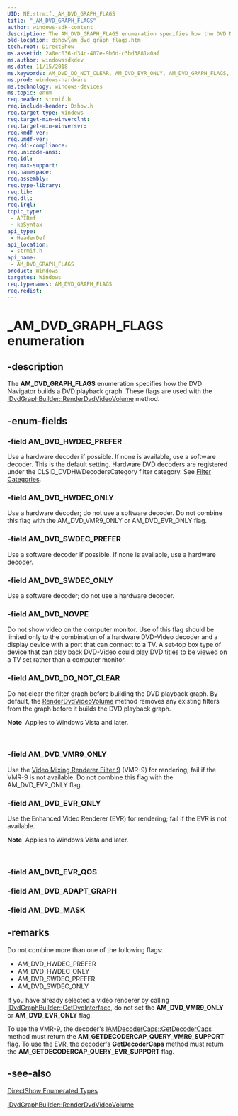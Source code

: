 ```yaml
---
UID: NE:strmif._AM_DVD_GRAPH_FLAGS
title: "_AM_DVD_GRAPH_FLAGS"
author: windows-sdk-content
description: The AM_DVD_GRAPH_FLAGS enumeration specifies how the DVD Navigator builds a DVD playback graph. These flags are used with the IDvdGraphBuilder::RenderDvdVideoVolume method.
old-location: dshow\am_dvd_graph_flags.htm
tech.root: DirectShow
ms.assetid: 2a0ec036-d34c-407e-9b6d-c3bd3881a0af
ms.author: windowssdkdev
ms.date: 11/15/2018
ms.keywords: AM_DVD_DO_NOT_CLEAR, AM_DVD_EVR_ONLY, AM_DVD_GRAPH_FLAGS, AM_DVD_GRAPH_FLAGS , AM_DVD_GRAPH_FLAGS enumeration [DirectShow], AM_DVD_GRAPH_FLAGSEnumeration, AM_DVD_HWDEC_ONLY, AM_DVD_HWDEC_PREFER, AM_DVD_NOVPE, AM_DVD_SWDEC_ONLY, AM_DVD_SWDEC_PREFER, AM_DVD_VMR9_ONLY, _AM_DVD_GRAPH_FLAGS, dshow.am_dvd_graph_flags, strmif/AM_DVD_DO_NOT_CLEAR, strmif/AM_DVD_EVR_ONLY, strmif/AM_DVD_GRAPH_FLAGS, strmif/AM_DVD_HWDEC_ONLY, strmif/AM_DVD_HWDEC_PREFER, strmif/AM_DVD_NOVPE, strmif/AM_DVD_SWDEC_ONLY, strmif/AM_DVD_SWDEC_PREFER, strmif/AM_DVD_VMR9_ONLY
ms.prod: windows-hardware
ms.technology: windows-devices
ms.topic: enum
req.header: strmif.h
req.include-header: Dshow.h
req.target-type: Windows
req.target-min-winverclnt: 
req.target-min-winversvr: 
req.kmdf-ver: 
req.umdf-ver: 
req.ddi-compliance: 
req.unicode-ansi: 
req.idl: 
req.max-support: 
req.namespace: 
req.assembly: 
req.type-library: 
req.lib: 
req.dll: 
req.irql: 
topic_type:
 - APIRef
 - kbSyntax
api_type:
 - HeaderDef
api_location:
 - strmif.h
api_name:
 - AM_DVD_GRAPH_FLAGS
product: Windows
targetos: Windows
req.typenames: AM_DVD_GRAPH_FLAGS
req.redist: 
---
```


# _AM_DVD_GRAPH_FLAGS enumeration


## -description



The <b>AM_DVD_GRAPH_FLAGS</b> enumeration specifies how the DVD Navigator builds a DVD playback graph. These flags are used with the <a href="https://msdn.microsoft.com/731d2f4b-2a54-451a-8d98-b5fdf47c1dc8">IDvdGraphBuilder::RenderDvdVideoVolume</a> method.




## -enum-fields




### -field AM_DVD_HWDEC_PREFER

Use a hardware decoder if possible. If none is available, use a software decoder. This is the default setting. Hardware DVD decoders are registered under the CLSID_DVDHWDecodersCategory filter category. See <a href="https://msdn.microsoft.com/cab4e2c9-eab9-4836-adfc-870490ca5b6b">Filter Categories</a>.


### -field AM_DVD_HWDEC_ONLY

Use a hardware decoder; do not use a software decoder. Do not combine this flag with the AM_DVD_VMR9_ONLY or AM_DVD_EVR_ONLY flag.


### -field AM_DVD_SWDEC_PREFER

Use a software decoder if possible. If none is available, use a hardware decoder.


### -field AM_DVD_SWDEC_ONLY

Use a software decoder; do not use a hardware decoder.


### -field AM_DVD_NOVPE

Do not show video on the computer monitor. Use of this flag should be limited only to the combination of a hardware DVD-Video decoder and a display device with a port that can connect to a TV. A set-top box type of device that can play back DVD-Video could play DVD titles to be viewed on a TV set rather than a computer monitor.


### -field AM_DVD_DO_NOT_CLEAR

Do not clear the filter graph before building the DVD playback graph. By default, the <a href="https://msdn.microsoft.com/731d2f4b-2a54-451a-8d98-b5fdf47c1dc8">RenderDvdVideoVolume</a> method removes any existing filters from the graph before it builds the DVD playback graph. <div class="alert"><b>Note</b>  Applies to Windows Vista and later.</div>
<div> </div>



### -field AM_DVD_VMR9_ONLY

Use the <a href="https://msdn.microsoft.com/3885cca2-74b1-4066-8ecb-84c9841f9e66">Video Mixing Renderer Filter 9</a> (VMR-9) for rendering; fail if the VMR-9 is not available. Do not combine this flag with the AM_DVD_EVR_ONLY flag.


### -field AM_DVD_EVR_ONLY

Use the Enhanced Video Renderer (EVR) for rendering; fail if the EVR is not available. <div class="alert"><b>Note</b>  Applies to Windows Vista and later.</div>
<div> </div>



### -field AM_DVD_EVR_QOS


### -field AM_DVD_ADAPT_GRAPH


### -field AM_DVD_MASK




## -remarks



Do not combine more than one of the following flags:

<ul>
<li>AM_DVD_HWDEC_PREFER</li>
<li>AM_DVD_HWDEC_ONLY</li>
<li>AM_DVD_SWDEC_PREFER</li>
<li>AM_DVD_SWDEC_ONLY</li>
</ul>
If you have already selected a video renderer by calling <a href="https://msdn.microsoft.com/e16cb767-87a9-49f6-a3a7-88166f2abe73">IDvdGraphBuilder::GetDvdInterface</a>, do not set the <b>AM_DVD_VMR9_ONLY</b> or <b>AM_DVD_EVR_ONLY</b> flag.

To use the VMR-9, the decoder's <a href="https://msdn.microsoft.com/727db98f-96a1-4fe1-8315-0280541817c2">IAMDecoderCaps::GetDecoderCaps</a> method must return the <b>AM_GETDECODERCAP_QUERY_VMR9_SUPPORT</b> flag. To use the EVR, the decoder's <b>GetDecoderCaps</b> method must return the <b>AM_GETDECODERCAP_QUERY_EVR_SUPPORT</b> flag.




## -see-also




<a href="https://msdn.microsoft.com/74467006-b077-49c0-8573-f939ac3d3444">DirectShow Enumerated Types</a>



<a href="https://msdn.microsoft.com/731d2f4b-2a54-451a-8d98-b5fdf47c1dc8">IDvdGraphBuilder::RenderDvdVideoVolume</a>
 

 


